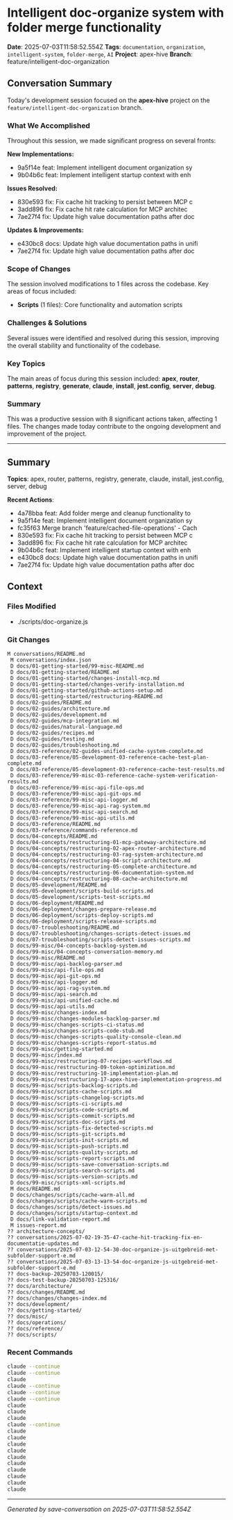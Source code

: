 # Intelligent doc-organize system with folder merge functionality

**Date**: 2025-07-03T11:58:52.554Z
**Tags**: `documentation`, `organization`, `intelligent-system`, `folder-merge`, `AI`
**Project**: apex-hive
**Branch**: feature/intelligent-doc-organization

## Conversation Summary

Today's development session focused on the **apex-hive** project on the `feature/intelligent-doc-organization` branch.

### What We Accomplished

Throughout this session, we made significant progress on several fronts:

**New Implementations:**
- 9a5f14e feat: Implement intelligent document organization sy
- 9b04b6c feat: Implement intelligent startup context with enh

**Issues Resolved:**
- 830e593 fix: Fix cache hit tracking to persist between MCP c
- 3add896 fix: Fix cache hit rate calculation for MCP architec
- 7ae27f4 fix: Update high value documentation paths after doc

**Updates & Improvements:**
- e430bc8 docs: Update high value documentation paths in unifi
- 7ae27f4 fix: Update high value documentation paths after doc

### Scope of Changes

The session involved modifications to 1 files across the codebase. Key areas of focus included:

- **Scripts** (1 files): Core functionality and automation scripts

### Challenges & Solutions

Several issues were identified and resolved during this session, improving the overall stability and functionality of the codebase.

### Key Topics

The main areas of focus during this session included: **apex**, **router**, **patterns**, **registry**, **generate**, **claude**, **install**, **jest.config**, **server**, **debug**.

### Summary

This was a productive session with 8 significant actions taken, affecting 1 files. The changes made today contribute to the ongoing development and improvement of the project.

---

## Summary

**Topics**: apex, router, patterns, registry, generate, claude, install, jest.config, server, debug

**Recent Actions**:
- 4a78bba feat: Add folder merge and cleanup functionality to 
- 9a5f14e feat: Implement intelligent document organization sy
- fc35f63 Merge branch 'feature/cached-file-operations' - Cach
- 830e593 fix: Fix cache hit tracking to persist between MCP c
- 3add896 fix: Fix cache hit rate calculation for MCP architec
- 9b04b6c feat: Implement intelligent startup context with enh
- e430bc8 docs: Update high value documentation paths in unifi
- 7ae27f4 fix: Update high value documentation paths after doc

## Context

### Files Modified

- ./scripts/doc-organize.js

### Git Changes

```
M conversations/README.md
 M conversations/index.json
 D docs/01-getting-started/99-misc-README.md
 D docs/01-getting-started/README.md
 D docs/01-getting-started/changes-install-mcp.md
 D docs/01-getting-started/changes-verify-installation.md
 D docs/01-getting-started/github-actions-setup.md
 D docs/01-getting-started/restructuring-README.md
 D docs/02-guides/README.md
 D docs/02-guides/architecture.md
 D docs/02-guides/development.md
 D docs/02-guides/mcp-integration.md
 D docs/02-guides/natural-language.md
 D docs/02-guides/recipes.md
 D docs/02-guides/testing.md
 D docs/02-guides/troubleshooting.md
 D docs/03-reference/02-guides-unified-cache-system-complete.md
 D docs/03-reference/05-development-03-reference-cache-test-plan-complete.md
 D docs/03-reference/05-development-03-reference-cache-test-results.md
 D docs/03-reference/99-misc-03-reference-cache-system-verification-results.md
 D docs/03-reference/99-misc-api-file-ops.md
 D docs/03-reference/99-misc-api-git-ops.md
 D docs/03-reference/99-misc-api-logger.md
 D docs/03-reference/99-misc-api-rag-system.md
 D docs/03-reference/99-misc-api-search.md
 D docs/03-reference/99-misc-api-utils.md
 D docs/03-reference/README.md
 D docs/03-reference/commands-reference.md
 D docs/04-concepts/README.md
 D docs/04-concepts/restructuring-01-mcp-gateway-architecture.md
 D docs/04-concepts/restructuring-02-apex-router-architecture.md
 D docs/04-concepts/restructuring-03-rag-system-architecture.md
 D docs/04-concepts/restructuring-04-script-architecture.md
 D docs/04-concepts/restructuring-05-complete-architecture.md
 D docs/04-concepts/restructuring-06-documentation-system.md
 D docs/04-concepts/restructuring-08-cache-architecture.md
 D docs/05-development/README.md
 D docs/05-development/scripts-build-scripts.md
 D docs/05-development/scripts-test-scripts.md
 D docs/06-deployment/README.md
 D docs/06-deployment/changes-prepare-release.md
 D docs/06-deployment/scripts-deploy-scripts.md
 D docs/06-deployment/scripts-release-scripts.md
 D docs/07-troubleshooting/README.md
 D docs/07-troubleshooting/changes-scripts-detect-issues.md
 D docs/07-troubleshooting/scripts-detect-issues-scripts.md
 D docs/99-misc/04-concepts-backlog-system.md
 D docs/99-misc/04-concepts-conversation-memory.md
 D docs/99-misc/README.md
 D docs/99-misc/api-backlog-parser.md
 D docs/99-misc/api-file-ops.md
 D docs/99-misc/api-git-ops.md
 D docs/99-misc/api-logger.md
 D docs/99-misc/api-rag-system.md
 D docs/99-misc/api-search.md
 D docs/99-misc/api-unified-cache.md
 D docs/99-misc/api-utils.md
 D docs/99-misc/changes-index.md
 D docs/99-misc/changes-modules-backlog-parser.md
 D docs/99-misc/changes-scripts-ci-status.md
 D docs/99-misc/changes-scripts-code-stub.md
 D docs/99-misc/changes-scripts-quality-console-clean.md
 D docs/99-misc/changes-scripts-report-status.md
 D docs/99-misc/getting-started.md
 D docs/99-misc/index.md
 D docs/99-misc/restructuring-07-recipes-workflows.md
 D docs/99-misc/restructuring-09-token-optimization.md
 D docs/99-misc/restructuring-10-implementation-plan.md
 D docs/99-misc/restructuring-17-apex-hive-implementation-progress.md
 D docs/99-misc/scripts-backlog-scripts.md
 D docs/99-misc/scripts-cache-scripts.md
 D docs/99-misc/scripts-changelog-scripts.md
 D docs/99-misc/scripts-ci-scripts.md
 D docs/99-misc/scripts-code-scripts.md
 D docs/99-misc/scripts-commit-scripts.md
 D docs/99-misc/scripts-doc-scripts.md
 D docs/99-misc/scripts-fix-detected-scripts.md
 D docs/99-misc/scripts-git-scripts.md
 D docs/99-misc/scripts-init-scripts.md
 D docs/99-misc/scripts-push-scripts.md
 D docs/99-misc/scripts-quality-scripts.md
 D docs/99-misc/scripts-report-scripts.md
 D docs/99-misc/scripts-save-conversation-scripts.md
 D docs/99-misc/scripts-search-scripts.md
 D docs/99-misc/scripts-version-scripts.md
 D docs/99-misc/scripts-xml-scripts.md
 M docs/README.md
 D docs/changes/scripts/cache-warm-all.md
 D docs/changes/scripts/cache-warm-scripts.md
 D docs/changes/scripts/detect-issues.md
 D docs/changes/scripts/startup-context.md
 D docs/link-validation-report.md
 M issues-report.md
?? architecture-concepts/
?? conversations/2025-07-02-19-35-47-cache-hit-tracking-fix-en-documentatie-updates.md
?? conversations/2025-07-03-12-54-30-doc-organize-js-uitgebreid-met-subfolder-support-e.md
?? conversations/2025-07-03-13-13-54-doc-organize-js-uitgebreid-met-subfolder-support-e.md
?? docs-backup-20250703-120015/
?? docs-test-backup-20250703-125316/
?? docs/architecture/
?? docs/changes/README.md
?? docs/changes/changes-index.md
?? docs/development/
?? docs/getting-started/
?? docs/misc/
?? docs/operations/
?? docs/reference/
?? docs/scripts/
```

### Recent Commands

```bash
claude --continue
claude --continue
claude
claude --continue
claude --continue
claude --continue
claude
claude
claude
claude --continue
claude
claude
claude
claude
claude
claude
claude
claude
claude
                                                            claude
```

---

*Generated by save-conversation on 2025-07-03T11:58:52.554Z*
